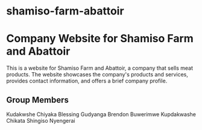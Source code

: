 # shamiso-farm-abattoir
# Company Website for Shamiso Farm and Abattoir
This is a website for Shamiso Farm and Abattoir, a company that sells meat products. The website showcases the company's products and services, provides contact information, and offers a brief company profile.

## Group Members 
Kudakwshe Chiyaka
Blessing Gudyanga
Brendon Buwerimwe
Kupdakwashe Chikata
Shingiso Nyengerai



